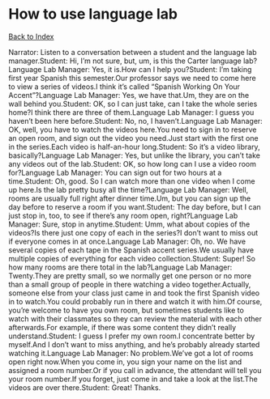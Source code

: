# How to use language lab
[Back to Index](https://github.com/windows10010/tpoExtractor/blob/master/README.md)

Narrator: Listen to a conversation between a student and the language lab manager.Student: Hi, I’m not sure, but, um, is this the Carter language lab?Language Lab Manager: Yes, it is.How can I help you?Student: I’m taking first year Spanish this semester.Our professor says we need to come here to view a series of videos.I think it’s called “Spanish Working On Your Accent”?Language Lab Manager: Yes, we have that.Um, they are on the wall behind you.Student: OK, so I can just take, can I take the whole series home?I think there are three of them.Language Lab Manager: I guess you haven’t been here before.Student: No, no, I haven’t.Language Lab Manager: OK, well, you have to watch the videos here.You need to sign in to reserve an open room, and sign out the video you need.Just start with the first one in the series.Each video is half-an-hour long.Student: So it’s a video library, basically?Language Lab Manager: Yes, but unlike the library, you can’t take any videos out of the lab.Student: OK, so how long can I use a video room for?Language Lab Manager: You can sign out for two hours at a time.Student: Oh, good. So I can watch more than one video when I come up here.Is the lab pretty busy all the time?Language Lab Manager: Well, rooms are usually full right after dinner time.Um, but you can sign up the day before to reserve a room if you want.Student: The day before, but I can just stop in, too, to see if there’s any room open, right?Language Lab Manager: Sure, stop in anytime.Student: Umm, what about copies of the videos?Is there just one copy of each in the series?I don’t want to miss out if everyone comes in at once.Language Lab Manager: Oh, no. We have several copies of each tape in the Spanish accent series.We usually have multiple copies of everything for each video collection.Student: Super! So how many rooms are there total in the lab?Language Lab Manager: Twenty.They are pretty small, so we normally get one person or no more than a small group of people in there watching a video together.Actually, someone else from your class just came in and took the first Spanish video in to watch.You could probably run in there and watch it with him.Of course, you’re welcome to have you own room, but sometimes students like to watch with their classmates so they can review the material with each other afterwards.For example, if there was some content they didn’t really understand.Student: I guess I prefer my own room.I concentrate better by myself.And I don’t want to miss anything, and he’s probably already started watching it.Language Lab Manager: No problem.We’ve got a lot of rooms open right now.When you come in, you sign your name on the list and assigned a room number.Or if you call in advance, the attendant will tell you your room number.If you forget, just come in and take a look at the list.The videos are over there.Student: Great! Thanks. 